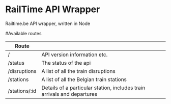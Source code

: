RailTime API Wrapper
============

Railtime.be API wrapper, written in Node

#Available routes

|Route        |   |
|---          |---|
|/            |API version information etc.|
|/status      |The status of the api|
|/disruptions |A list of all the train disruptions|
|/stations    |A list of all the Belgian train stations|
|/stations/:id|Details of a particular station, includes train arrivals and departures|

